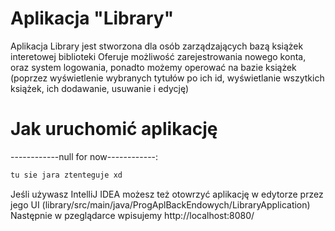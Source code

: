 # Aplikacja "Library"

Aplikacja Library jest stworzona dla osób zarządzających bazą książek interetowej biblioteki
Oferuje możliwość zarejestrowania nowego konta, oraz system logowania, 
ponadto możemy operować na bazie książek (poprzez wyświetlenie wybranych tytułów po ich id, wyświetlanie wszytkich książek, ich dodawanie, usuwanie i edycję)

# Jak uruchomić aplikację


------------null for now------------:

```sh
tu sie jara ztenteguje xd
```


Jeśli używasz IntelliJ IDEA możesz też otowrzyć aplikację w edytorze przez jego UI (library/src/main/java/ProgAplBackEndowych/LibraryApplication)
Następnie w pzeglądarce wpisujemy
http://localhost:8080/
